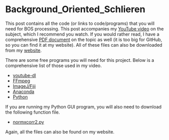 # Background_Oriented_Schlieren

This post contains all the code (or links to code/programs) that you will need for BOS processing.  This post accompanies my [YouTube video](https://www.youtube.com/watch?v=VCUN59x0LF4) on the subject, which I recommend you watch.  If you would rather read, I have a comprehensive [PDF document](http://www.joshtheengineer.com/2019/10/20/how-to-take-pictures-like-nasa-using-background-oriented-schlieren-bos/) on the topic as well (it is too big for GitHub, so you can find it at my website).  All of these files can also be downloaded from my [website](http://www.joshtheengineer.com/2019/10/20/how-to-take-pictures-like-nasa-using-background-oriented-schlieren-bos/).

There are some free programs you will need for this project.  Below is a comprehensive list of those used in my video.

* [youtube-dl](https://ytdl-org.github.io/youtube-dl/index.html)
* [FFmpeg](https://www.ffmpeg.org/)
* [ImageJ/Fiji](https://fiji.sc/)
* [Anaconda](https://www.anaconda.com/)
* [Python](https://www.python.org/)

If you are running my Python GUI program, you will also need to download the following function file.

* [normxcorr2.py](https://github.com/Sabrewarrior/normxcorr2-python/blob/master/normxcorr2.py)

Again, all the files can also be found on my website.
